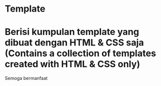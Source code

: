 # Template
Berisi kumpulan template yang dibuat dengan HTML &amp; CSS saja (Contains a collection of templates created with HTML &amp; CSS only)
=============
Semoga bermanfaat
